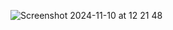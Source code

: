 ![Screenshot 2024-11-10 at 12 21 48](https://github.com/user-attachments/assets/55db5d7f-c460-428d-9dc9-84f808972c17)
